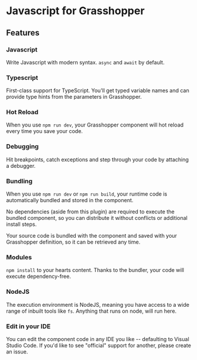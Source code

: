 # Javascript for Grasshopper

## Features

### Javascript

Write Javascript with modern syntax. `async` and `await` by default.

### Typescript

First-class support for TypeScript. You'll get typed variable names and can provide type hints from the parameters in Grasshopper.

### Hot Reload

When you use `npm run dev`, your Grasshopper component will hot reload every time you save your code.

### Debugging

Hit breakpoints, catch exceptions and step through your code by attaching a debugger.

### Bundling

When you use `npm run dev` or `npm run build`, your runtime code is automatically bundled and stored in the component.

No dependencies (aside from this plugin) are required to execute the bundled component, so you can distribute it without conflicts or additional install steps.

Your source code is bundled with the component and saved with your Grasshopper definition, so it can be retrieved any time.

### Modules

`npm install` to your hearts content. Thanks to the bundler, your code will execute dependency-free.

### NodeJS

The execution environment is NodeJS, meaning you have access to a wide range of inbuilt tools like `fs`. Anything that runs on node, will run here.

### Edit in your IDE

You can edit the component code in any IDE you like -- defaulting to Visual Studio Code. If you'd like to see "official" support for another, please create an issue.
